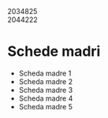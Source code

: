 2034825  
2044222

# Schede madri

* Scheda madre 1
* Scheda madre 2
* Scheda madre 3
* Scheda madre 4
* Scheda madre 5
